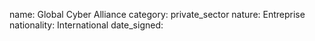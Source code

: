 name: Global Cyber Alliance
category: private_sector
nature:  Entreprise
nationality: International
date_signed:
    